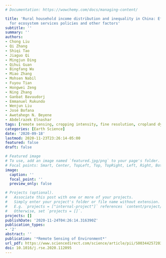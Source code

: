 ```yaml
---
# Documentation: https://wowchemy.com/docs/managing-content/

title: 'Rural household income distribution and inequality in China: Effects of payments
  for ecosystem services policies and other factors'
subtitle: ''
summary: ''
authors:
- Chong Liu
- Qi Zhang
- Shiqi Tao
- Jiaguo Qi
- Mingjun Ding
- Qihui Guan
- Bingfang Wu
- Miao Zhang
- Mohsen Nabil
- Fuyou Tian
- Hongwei Zeng
- Ning Zhang
- Ganbat Bavuudorj
- Emmanuel Rukundo
- Wenjun Liu
- José Bofana
- Awetahegn N. Beyene
- Abdelrazek Elnashar
tags: [remote sensing, cropping intensity, fine resolution, cropland dynamics]
categories: [Earth Science]
date: '2020-09-18'
lastmod: 2020-11-23T23:26:14-05:00
featured: false
draft: false

# Featured image
# To use, add an image named `featured.jpg/png` to your page's folder.
# Focal points: Smart, Center, TopLeft, Top, TopRight, Left, Right, BottomLeft, Bottom, BottomRight.
image:
  caption: ''
  focal_point: ''
  preview_only: false

# Projects (optional).
#   Associate this post with one or more of your projects.
#   Simply enter your project's folder or file name without extension.
#   E.g. `projects = ["internal-project"]` references `content/project/deep-learning/index.md`.
#   Otherwise, set `projects = []`.
projects: []
publishDate: '2020-11-24T04:26:14.316390Z'
publication_types:
- '2'
abstract: ''
publication: '*Remote Sensing of Environment*'
url_pdf: https://www.sciencedirect.com/science/article/pii/S0034425720304685
doi: 10.1016/j.rse.2020.112095
---
```

